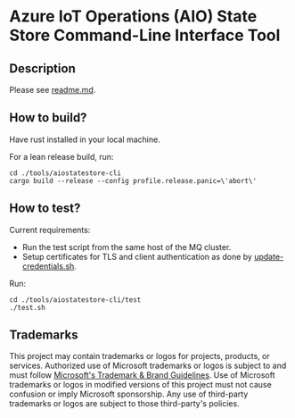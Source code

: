 # Azure IoT Operations (AIO) State Store Command-Line Interface Tool

## Description

Please see [readme.md](./readme.md).

## How to build?

Have rust installed in your local machine.

For a lean release build, run:
```shell
cd ./tools/aiostatestore-cli
cargo build --release --config profile.release.panic=\'abort\'
```

## How to test?

Current requirements:
- Run the test script from the same host of the MQ cluster.
- Setup certificates for TLS and client authentication as done by [update-credentials.sh](../deployment/update-credentials.sh).

Run:
```shell
cd ./tools/aiostatestore-cli/test
./test.sh
```

## Trademarks

This project may contain trademarks or logos for projects, products, or services. Authorized use of Microsoft 
trademarks or logos is subject to and must follow 
[Microsoft's Trademark & Brand Guidelines](https://www.microsoft.com/en-us/legal/intellectualproperty/trademarks/usage/general).
Use of Microsoft trademarks or logos in modified versions of this project must not cause confusion or imply Microsoft sponsorship.
Any use of third-party trademarks or logos are subject to those third-party's policies.
